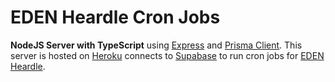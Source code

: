 # EDEN Heardle Cron Jobs

**NodeJS Server with TypeScript** using [Express](https://expressjs.com/) and [Prisma Client](https://www.prisma.io/docs/concepts/components/prisma-client). This server is hosted on
[Heroku](https://www.heroku.com/) connects to [Supabase](https://supabase.com) to run cron jobs for [EDEN Heardle](https://github.com/ftrbnd/eden-heardle).
